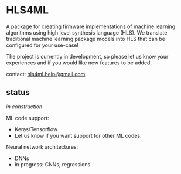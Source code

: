 # HLS4ML

A package for creating firmware implementations of machine learning algorithms using high level synthesis language (HLS). We translate traditional machine learning package models into HLS that can be configured for your use-case!

The project is currently in development, so please let us know your experiences and if you would like new features to be added.

contact: hls4ml.help@gmail.com

## status

*in construction* 

ML code support: 
   * Keras/Tensorflow
   * Let us know if you want support for other ML codes.  

Neural network architectures:
   * DNNs 
   * in progress: CNNs, regressions


